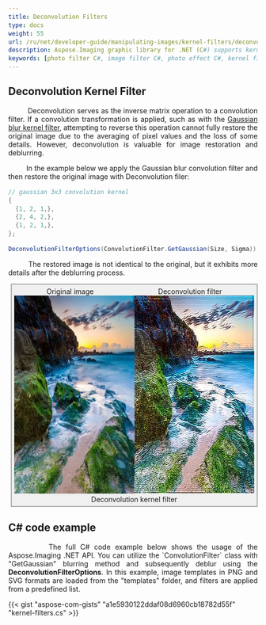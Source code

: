 ```yaml
---
title: Deconvolution Filters
type: docs
weight: 55
url: /ru/net/developer-guide/manipulating-images/kernel-filters/deconvolution-filter/
description: Aspose.Imaging graphic library for .NET (C#) supports kernel filters such Convolution, Deconvolution as well as custom kernels.
keywords: [photo filter C#, image filter C#, photo effect C#, kernel filter, deconvolution filter, kernel matrix, convolution operation, custom kernel filter]
---
```


## Deconvolution Kernel Filter

<p align='justify'>
&nbsp;&nbsp;&nbsp;&nbsp;&nbsp;&nbsp;&nbsp;&nbsp;
Deconvolution serves as the inverse matrix operation to a convolution filter. If a convolution transformation is applied, such as with the <a href="../gaussian-blur-filter/">Gaussian blur kernel filter</a>, attempting to reverse this operation cannot fully restore the original image due to the averaging of pixel values and the loss of some details. However, deconvolution is valuable for image restoration and deblurring.
</p>

<p align='justify'>
&nbsp;&nbsp;&nbsp;&nbsp;&nbsp;&nbsp;&nbsp;&nbsp;
In the example below we apply the Gaussian blur convolution filter and then restore the original image with Deconvolution filer:
</p>

```cs
// gaussian 3x3 convolution kernel
{
  {1, 2, 1,},
  {2, 4, 2,},
  {1, 2, 1,},
};
```

```cs
DeconvolutionFilterOptions(ConvolutionFilter.GetGaussian(Size, Sigma))
```
<p align='justify'>
&nbsp;&nbsp;&nbsp;&nbsp;&nbsp;&nbsp;&nbsp;&nbsp;
The restored image is not identical to the original, but it exhibits more details after the deblurring process.
</p>

<style>
   .frame {
    border: 2px solid darkgray;
    padding: 5px;
    margin: 10px 0 5px 5px;
    background: #f0f0f0;
    align-items: center;
   }
   .marginauto {
    margin: 10px auto 20px;
    display: block;
   }
   .frame figcaption {
    margin: 0 auto;
    display: flex;
    flex-direction: row;
    justify-content: center;
   }
   .container {
    display: flex;
    flex-direction: row;
    align-items: center;
    justify-content: space-around;
   }
</style>

<figure class="frame">
<div class="container">
    <div>
        <figcaption>Original image</figcaption>
    </div>
    <div>
        <figcaption>Deconvolution filter</figcaption>
    </div>
</div>
<div class="container">
    <div>
        <img src="../template-landscape.webp" alt="Original landscape image" width="640" height="400"/>
    </div>
    <div>
        <img src="./deconvolution-gaussian-blur-kernel-filter.webp" alt="Deconvolution Gaussian blur kernel filter" width="640" height="400"/>
    </div>
</div>
<figcaption>Deconvolution kernel filter</figcaption>
</figure>

## C# code example

<p align='justify'>
&nbsp;&nbsp;&nbsp;&nbsp;&nbsp;&nbsp;&nbsp;&nbsp;
The full C# code example below shows the usage of the Aspose.Imaging .NET API. You can utilize the `ConvolutionFilter` class with "GetGaussian" blurring method and subsequently deblur using the <strong>DeconvolutionFilterOptions</strong>. In this example, image templates in PNG and SVG formats are loaded from the "templates" folder, and filters are applied from a predefined list.
</p>

{{< gist "aspose-com-gists" "a1e5930122ddaf08d6960cb18782d55f" "kernel-filters.cs" >}}
